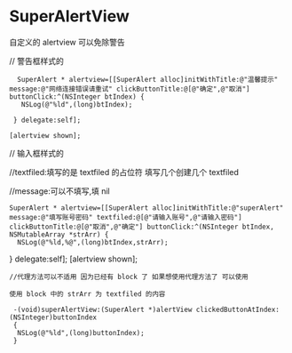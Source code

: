 # SuperAlertView
自定义的 alertview   可以免除警告

// 警告框样式的


      SuperAlert * alertview=[[SuperAlert alloc]initWithTitle:@"温馨提示" message:@"网络连接错误请重试" clickButtonTitle:@[@"确定",@"取消"] buttonClick:^(NSInteger btIndex) {
       NSLog(@"%ld",(long)btIndex);

     } delegate:self];
    
    [alertview shown];
   
   
   
   // 输入框样式的
   
   //textfiled:填写的是 textfiled 的占位符  填写几个创建几个 textfiled 
   
   //message:可以不填写,填 nil
   
    SuperAlert * alertview=[[SuperAlert alloc]initWithTitle:@"superAlert" message:@"填写账号密码" textfiled:@[@"请输入账号",@"请输入密码"] clickButtonTitle:@[@"取消",@"确定"] buttonClick:^(NSInteger btIndex, NSMutableArray *strArr) {
      NSLog(@"%ld,%@",(long)btIndex,strArr);
  } delegate:self];
    [alertview shown];
    
    
    
    
    //代理方法可以不适用 因为已经有 block 了 如果想使用代理方法了 可以使用 
    
    使用 block 中的 strArr 为 textfiled 的内容

     -(void)superAlertView:(SuperAlert *)alertView clickedButtonAtIndex:(NSInteger)buttonIndex
     {
      NSLog(@"%ld",(long)buttonIndex);
     }
